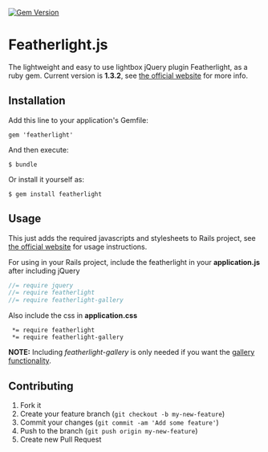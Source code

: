 [![Gem Version](https://badge.fury.io/rb/featherlight.svg)](http://badge.fury.io/rb/featherlight)
# Featherlight.js

The lightweight and easy to use lightbox jQuery plugin Featherlight, as a ruby gem. Current version is **1.3.2**,
see [the official website](http://noelboss.github.io/featherlight/) for more info.

## Installation

Add this line to your application's Gemfile:

    gem 'featherlight'

And then execute:

    $ bundle

Or install it yourself as:

    $ gem install featherlight

## Usage

This just adds the required javascripts and stylesheets to Rails project, see
[the official website](http://noelboss.github.io/featherlight/) for usage instructions.

For using in your Rails project, include the featherlight in your **application.js** after including jQuery
```javascript
//= require jquery
//= require featherlight
//= require featherlight-gallery
```
Also include the css in **application.css**
```
 *= require featherlight
 *= require featherlight-gallery
```

**NOTE:** Including *featherlight-gallery* is only needed if you want the [gallery functionality](https://github.com/noelboss/featherlight/#featherlight-gallery).

## Contributing

1. Fork it
2. Create your feature branch (`git checkout -b my-new-feature`)
3. Commit your changes (`git commit -am 'Add some feature'`)
4. Push to the branch (`git push origin my-new-feature`)
5. Create new Pull Request

